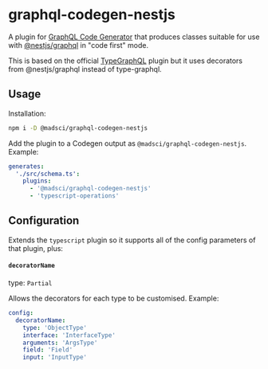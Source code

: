 # graphql-codegen-nestjs

A plugin for [GraphQL Code Generator](https://github.com/dotansimha/graphql-code-generator) that produces
classes suitable for use with [@nestjs/graphql](https://github.com/nestjs/graphql) in "code first" mode.

This is based on the official [TypeGraphQL](https://graphql-code-generator.com/docs/plugins/typescript-type-graphql)
plugin but it uses decorators from @nestjs/graphql instead of type-graphql.

## Usage

Installation:

```bash
npm i -D @madsci/graphql-codegen-nestjs
```

Add the plugin to a Codegen output as `@madsci/graphql-codegen-nestjs`. Example:

```yaml
generates:
  './src/schema.ts':
    plugins:
      - '@madsci/graphql-codegen-nestjs'
      - 'typescript-operations'
```

## Configuration

Extends the `typescript` plugin so it supports all of the config parameters of that plugin, plus:

#### `decoratorName`

type: `Partial`

Allows the decorators for each type to be customised. Example:

```yaml
config:
  decoratorName:
    type: 'ObjectType'
    interface: 'InterfaceType'
    arguments: 'ArgsType'
    field: 'Field'
    input: 'InputType'
```
